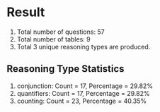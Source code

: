 # Result<br/>
1. Total number of questions: 57<br/>
2. Total number of tables: 9<br/>
3. Total 3 unique reasoning types are produced.<br/>
## **Reasoning Type Statistics**<br/>
1. conjunction: Count = 17, Percentage = 29.82%<br/>
2. quantifiers: Count = 17, Percentage = 29.82%<br/>
3. counting: Count = 23, Percentage = 40.35%<br/>
